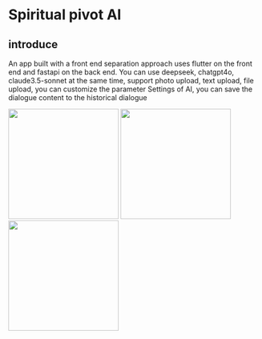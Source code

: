 # Spiritual pivot AI

## introduce

An app built with a front end separation approach uses flutter on the front end and fastapi on the back end. You can use deepseek, chatgpt4o, claude3.5-sonnet at the same time, support photo upload, text upload, file upload, you can customize the parameter Settings of AI, you can save the dialogue content to the historical dialogue

<img src="https://github.com/user-attachments/assets/3a6b7588-442c-44d1-9706-5a4d5b062a7b" width="220" />
<img src="https://github.com/user-attachments/assets/91030934-15bf-493a-9c12-88850eb77fd5" width="220" />
<img src="https://github.com/user-attachments/assets/4a7e9f6b-c8c0-4b0a-b427-47054a95ce5d" width="220" />
